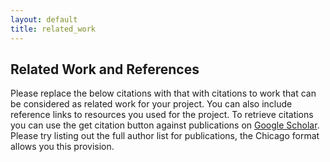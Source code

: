 ```yaml
---
layout: default
title: related_work
---
```


## Related Work and References

<p class="message-highlight">
  Please replace the below citations with that with citations to work that can be considered as related work for your project. You can also include reference links to resources you used for the project. To retrieve citations you can use the get citation button against publications on <a href="https://scholar.google.com">Google Scholar</a>. Please try listing out the full author list for publications, the Chicago format allows you this provision.
</p>

